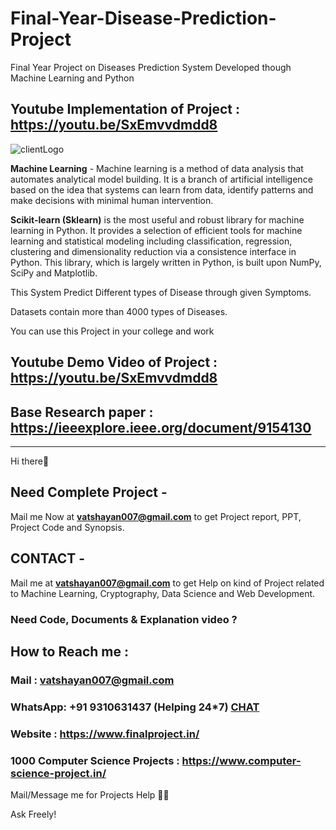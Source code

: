 # Final-Year-Disease-Prediction-Project


Final Year Project on Diseases Prediction System Developed though Machine Learning and Python

## Youtube Implementation of Project : https://youtu.be/SxEmvvdmdd8

![clientLogo](https://user-images.githubusercontent.com/28294942/107939194-67b67180-6fac-11eb-8543-8024509dd03e.png)


**Machine Learning** - Machine learning is a method of data analysis that automates analytical model building. It is a branch of artificial intelligence based on the idea that systems can learn from data, identify patterns and make decisions with minimal human intervention.

**Scikit-learn (Sklearn)** is the most useful and robust library for machine learning in Python. It provides a selection of efficient tools for machine learning and statistical modeling including classification, regression, clustering and dimensionality reduction via a consistence interface in Python. This library, which is largely written in Python, is built upon NumPy, SciPy and Matplotlib.

This System Predict Different types of Disease through given Symptoms. 

Datasets contain more than 4000 types of Diseases. 

You can use this Project in your college and work

## Youtube Demo Video of Project : https://youtu.be/SxEmvvdmdd8

## Base Research paper : https://ieeexplore.ieee.org/document/9154130

******************************************************************************************************************************************************************
Hi there👋
## Need Complete Project  -

Mail me Now at **vatshayan007@gmail.com** to get Project report, PPT, Project Code and Synopsis.

## CONTACT -
Mail me at **vatshayan007@gmail.com** to get Help on kind of Project related to Machine Learning, Cryptography, Data Science and Web Development. 

### Need Code, Documents & Explanation video ? 

## How to Reach me :

### Mail : vatshayan007@gmail.com 

### WhatsApp: **+91 9310631437** (Helping 24*7) **[CHAT](https://wa.me/message/CHWN2AHCPMAZK1)** 

### Website : https://www.finalproject.in/

### 1000 Computer Science Projects : https://www.computer-science-project.in/

Mail/Message me for Projects Help 🙏🏻

Ask Freely!
